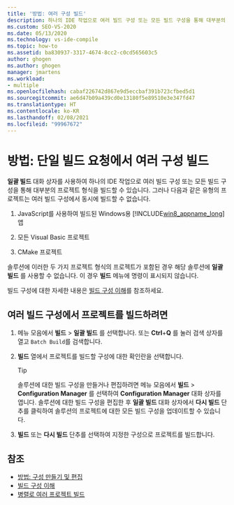 ```yaml
---
title: '방법: 여러 구성 빌드'
description: 하나의 IDE 작업으로 여러 빌드 구성 또는 모든 빌드 구성을 통해 대부분의 프로젝트 형식을 빌드할 수 있는 방법을 알아봅니다.
ms.custom: SEO-VS-2020
ms.date: 05/13/2020
ms.technology: vs-ide-compile
ms.topic: how-to
ms.assetid: ba830937-3317-4674-8cc2-c0cd565603c5
author: ghogen
ms.author: ghogen
manager: jmartens
ms.workload:
- multiple
ms.openlocfilehash: cabaf226742d867e9d5eccbaf391b723cfbed5d1
ms.sourcegitcommit: ae6d47b09a439cd0e13180f5e89510e3e347fd47
ms.translationtype: HT
ms.contentlocale: ko-KR
ms.lasthandoff: 02/08/2021
ms.locfileid: "99967672"
---
```

# <a name="how-to-build-multiple-configurations-in-a-single-build-request"></a>방법: 단일 빌드 요청에서 여러 구성 빌드

**일괄 빌드** 대화 상자를 사용하여 하나의 IDE 작업으로 여러 빌드 구성 또는 모든 빌드 구성을 통해 대부분의 프로젝트 형식을 빌드할 수 있습니다. 그러나 다음과 같은 유형의 프로젝트는 여러 빌드 구성에서 동시에 빌드할 수 없습니다.

1. JavaScript를 사용하여 빌드된 Windows용 [!INCLUDE[win8_appname_long](../debugger/includes/win8_appname_long_md.md)] 앱

2. 모든 Visual Basic 프로젝트

3. CMake 프로젝트

솔루션에 이러한 두 가지 프로젝트 형식의 프로젝트가 포함된 경우 해당 솔루션에 **일괄 빌드** 를 사용할 수 없습니다. 이 경우 **빌드** 메뉴에 명령이 표시되지 않습니다.

   빌드 구성에 대한 자세한 내용은 [빌드 구성 이해](../ide/understanding-build-configurations.md)를 참조하세요.

## <a name="to-build-a-project-in-multiple-build-configurations"></a>여러 빌드 구성에서 프로젝트를 빌드하려면

1. 메뉴 모음에서 **빌드** > **일괄 빌드** 를 선택합니다. 또는 **Ctrl**+**Q** 를 눌러 검색 상자를 열고 `Batch Build`를 검색합니다.

2. **빌드** 열에서 프로젝트를 빌드할 구성에 대한 확인란을 선택합니다.

    > [!TIP]
    > 솔루션에 대한 빌드 구성을 만들거나 편집하려면 메뉴 모음에서 **빌드** > **Configuration Manager** 를 선택하여 **Configuration Manager** 대화 상자를 엽니다. 솔루션에 대한 빌드 구성을 편집한 후 **일괄 빌드** 대화 상자에서 **다시 빌드** 단추를 클릭하여 솔루션의 프로젝트에 대한 모든 빌드 구성을 업데이트할 수 있습니다.

3. **빌드** 또는 **다시 빌드** 단추를 선택하여 지정한 구성으로 프로젝트를 빌드합니다.

## <a name="see-also"></a>참조

- [방법: 구성 만들기 및 편집](../ide/how-to-create-and-edit-configurations.md)
- [빌드 구성 이해](../ide/understanding-build-configurations.md)
- [병렬로 여러 프로젝트 빌드](../msbuild/building-multiple-projects-in-parallel-with-msbuild.md)